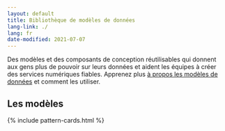 ```yaml
---
layout: default
title: Bibliothèque de modèles de données
lang-link: ./
lang: fr
date-modified: 2021-07-07
---
```


Des modèles et des composants de conception réutilisables qui donnent aux gens plus de pouvoir sur leurs données et aident les équipes à créer des services numériques fiables.
Apprenez plus [à propos les modèles de données](a-propos.html) et comment les utiliser.

## Les modèles

{% include pattern-cards.html %}
